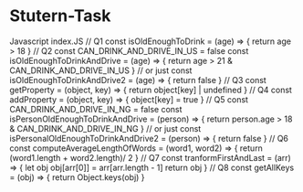 # Stutern-Task
Javascript
index.JS
// Q1
const isOldEnoughToDrink = (age) => {
    return age > 18
}
// Q2
const CAN_DRINK_AND_DRIVE_IN_US = false
const isOldEnoughToDrinkAndDrive = (age) => {
    return age > 21 & CAN_DRINK_AND_DRIVE_IN_US
}
// or just 
const isOldEnoughToDrinkAndDrive2 = (age) => {
    return false
}
// Q3
const getProperty = (object, key) => {
    return object[key] | undefined
}
// Q4
const addProperty = (object, key) => {
    object[key] = true
}
// Q5
const CAN_DRINK_AND_DRIVE_IN_NG = false
const isPersonOldEnoughToDrinkAndDrive = (person) => {
    return person.age > 18 & CAN_DRINK_AND_DRIVE_IN_NG 
}
// or just
const isPersonalOldEnoughToDrinkAndDrive2 = (person) => {
    return false
}
// Q6
const computeAverageLengthOfWords = (word1, word2) => {
    return  (word1.length + word2.length)/ 2
}
// Q7
const tranformFirstAndLast = (arr) => {
    let obj
    obj[arr[0]] = arr[arr.length - 1]
    return obj
} 
// Q8
const getAllKeys = (obj) => {
    return Object.keys(obj)
}
